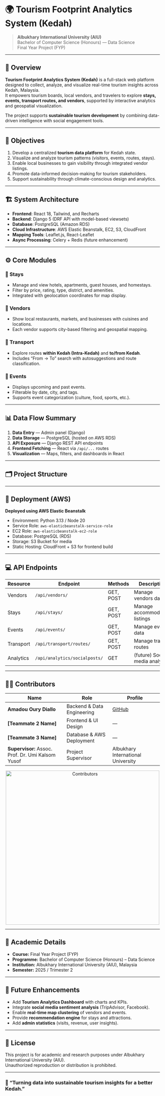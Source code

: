 # 🌍 Tourism Footprint Analytics System (Kedah)

> **Albukhary International University (AIU)**  
> Bachelor of Computer Science (Honours) — Data Science  
> Final Year Project (FYP)

---

## 📖 Overview

**Tourism Footprint Analytics System (Kedah)** is a full-stack web platform designed to collect, analyze, and visualize real-time tourism insights across Kedah, Malaysia.  
It empowers tourism boards, local vendors, and travelers to explore **stays, events, transport routes, and vendors**, supported by interactive analytics and geospatial visualization.

The project supports **sustainable tourism development** by combining data-driven intelligence with social engagement tools.

---

## 🎯 Objectives

1. Develop a centralized **tourism data platform** for Kedah state.
2. Visualize and analyze tourism patterns (visitors, events, routes, stays).
3. Enable local businesses to gain visibility through integrated vendor listings.
4. Promote data-informed decision-making for tourism stakeholders.
5. Support sustainability through climate-conscious design and analytics.

---

## 🏗️ System Architecture



- **Frontend**: React 18, Tailwind, and Recharts  
- **Backend**: Django 5 (DRF API with model-based viewsets)  
- **Database**: PostgreSQL (Amazon RDS)  
- **Cloud Infrastructure**: AWS Elastic Beanstalk, EC2, S3, CloudFront  
- **Mapping Tools**: Leaflet.js, React-Leaflet  
- **Async Processing**: Celery + Redis (future enhancement)

---

## ⚙️ Core Modules

### 🏨 Stays
- Manage and view hotels, apartments, guest houses, and homestays.
- Filter by price, rating, type, district, and amenities.
- Integrated with geolocation coordinates for map display.

### 🍜 Vendors
- Show local restaurants, markets, and businesses with cuisines and locations.
- Each vendor supports city-based filtering and geospatial mapping.

### 🚗 Transport
- Explore routes **within Kedah (Intra-Kedah)** and **to/from Kedah**.
- Includes “From → To” search with autosuggestions and route classification.

### 🎉 Events
- Displays upcoming and past events.
- Filterable by date, city, and tags.
- Supports event categorization (culture, food, sports, etc.).

---

## 📊 Data Flow Summary

1. **Data Entry** — Admin panel (Django)  
2. **Data Storage** — PostgreSQL (hosted on AWS RDS)  
3. **API Exposure** — Django REST API endpoints  
4. **Frontend Fetching** — React via `/api/...` routes  
5. **Visualization** — Maps, filters, and dashboards in React  

---

## 🗂️ Project Structure


---

## 🚀 Deployment (AWS)

**Deployed using AWS Elastic Beanstalk**

- Environment: Python 3.13 / Node 20  
- Service Role: `aws-elasticbeanstalk-service-role`  
- EC2 Role: `aws-elasticbeanstalk-ec2-role`  
- Database: PostgreSQL (RDS)  
- Storage: S3 Bucket for media  
- Static Hosting: CloudFront + S3 for frontend build  

---

## 💻 API Endpoints

| Resource     | Endpoint                              | Methods | Description                      |
|---------------|--------------------------------------|----------|----------------------------------|
| Vendors       | `/api/vendors/`                      | GET, POST | Manage vendors data              |
| Stays         | `/api/stays/`                        | GET, POST | Manage accommodation listings    |
| Events        | `/api/events/`                       | GET, POST | Manage event data                |
| Transport     | `/api/transport/routes/`             | GET, POST | Manage travel routes             |
| Analytics     | `/api/analytics/socialposts/`        | GET      | (future) Social media analysis   |

---

## 🧑‍💻 Contributors

| Name | Role | Profile |
|------|------|----------|
| **Amadou Oury Diallo** | Backend & Data Engineering | [GitHub](https://github.com/amadououry886) |
| **[Teammate 2 Name]** | Frontend & UI Design | — |
| **[Teammate 3 Name]** | Database & AWS Deployment | — |
| **Supervisor:** Assoc. Prof. Dr. Umi Kalsom Yusof | Project Supervisor | Albukhary International University |

<p align="center">
  <img src="photo_5776343543105391375_y.jpg" alt="Contributors" width="500"/>
</p>

---

## 🏫 Academic Details

- **Course:** Final Year Project (FYP)  
- **Programme:** Bachelor of Computer Science (Honours) – Data Science  
- **Institution:** Albukhary International University (AIU), Malaysia  
- **Semester:** 2025 / Trimester 2  

---

## 🔮 Future Enhancements

- Add **Tourism Analytics Dashboard** with charts and KPIs.  
- Integrate **social media sentiment analysis** (TripAdvisor, Facebook).  
- Enable **real-time map clustering** of vendors and events.  
- Provide **recommendation engine** for stays and attractions.  
- Add **admin statistics** (visits, revenue, user insights).  

---

## 📄 License

This project is for academic and research purposes under Albukhary International University (AIU).  
Unauthorized reproduction or distribution is prohibited.

---

### 🧠 “Turning data into sustainable tourism insights for a better Kedah.”
